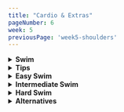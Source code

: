 ```yaml
---
title: "Cardio & Extras"
pageNumber: 6
week: 5
previousPage: 'week5-shoulders'
---
```


<details>
<summary><b>Swim</b></summary>

As you can see in the title this week we're back around to our swim. As always, there are alternatives below if you don't have access to a pool/don't want to swim!

If you're swimming this week then I want you to think back to Week 1. How hard was the workout that you chose? If you went easy was it too easy? If you went intermediate was it to easy? If so, I want you to push yourself and do the harder version of the workout (if possible). If you found the easy one hard then that's fine, it takes a while to build up your swimming stamina. As long as you're doing your best to push your body and get your heart rate up then I'm both happy for you and proud of you! 

- Again, this is not professional fitness advice it's simply what I typically do for cardio and it works for me! An obvious disclaimer is that if you are not a confident swimmer, or can't swim, then please do one of the alternative workouts provided. I would personally classify a confident swimmer as someone who can swim freestyle for 100m without stopping.

- As with week 1, I've provided 3 different swimming workouts (easy, intermediate and hard). Feel free to choose which ever will be good for you. If you've never swam for fitness before then please start with the easy workout and work your way up to more difficult ones as the program progresses (as you repeat it). If you're a strong swimmer then please proceed with either the intermediate or hard workout!! 

</details>

<details>
<summary><b>Tips</b></summary>

- Extended, long arm movement forward, as your palm hits the water sweep your arm backwards and down so your forearm is vertical underwater

- Pull your arm all the way backwards, don't give up on that stroke once your hand passes your face

- Breathe when your arm is 'recovering' out of the water, so quickly rotate your head for a breath as the arm on that side is out of the water

- Look down and slightly forward and kick with your toes pointed! 

- Get into a breathing rhythm - breath out for 2 strokes while underwater then rotate your head and breath in on the 3rd stroke and repeat

- Get used to rotating your head both ways when breathing

- If you don't breathe out all of the air in your lungs while underwater then this leaves space for half as much air to be inhaled on your breath in, it also leaves a build up of waste gases in your lungs making you feel more out of breath. So relax underwater and breath out all the oxygen in your lungs in a slow and controlled manner 

</details>

<details>
<summary><b>Easy Swim</b></summary>

Warm-up:

- Swim 2 lengths of freestyle (up and back in a 25m pool) without stopping.

- 45-second rest.

Endurance: 

- Swim 4 lengths of freestyle (up and back) without stopping
  
Speed and Endurance Set (2 sets of slow up, fast back):

- Swim 1 length up at a normal pace, then 1 length back at a fast pace.
  
- 45-second rest.
  
- Swim 1 length up at a normal pace, then 1 length back at a fast pace.
  
- 45-second rest.

Cooldown:

Swim 4 lengths at a relaxed pace to finish.

</details>

<details>
<summary><b>Intermediate Swim</b></summary>

Warm-up:

- Swim 4 lengths of freestyle (one length is 25m) without stopping

- 30-second rest

Endurance:

- Swim 8 lengths of freestyle (up and back) without stopping

- 60 second rest
  
Speed and Endurance Set (3 sets of slow up, fast back):

- Swim 1 slow length up the pool, then immediately 1 length back as fast as you can

- 30-second rest

- Swim 1 slow length up the pool, then immediately 1 length back as fast as you can
  
- 30-second rest

- Swim 1 slow length up the pool, then immediately 1 length back as fast as you can
  
- 30-second rest

Cool down:

- Swim 4 lengths at a relaxed pace to finish

</details>

<details>
<summary><b>Hard Swim</b></summary>

Warm-up:

- Swim 4 lengths of freestyle (up and back in a 25m pool) without stopping.
  
- 20-second rest.

Endurance:

- Swim 16 lengths of freestyle (up and back) without stopping

- 45 second rest
  
Speed and Endurance Set (3 sets of normal up, fast back):

- Swim 1 length up the pool, then immediately 1 length back as fast as you can

- 20-second rest

- Swim 1 length up the pool, then immediately 1 length back as fast as you can
  
- 20-second rest

- Swim 1 length up the pool, then immediately 1 length back as fast as you can
  
- 20-second rest

Cool down:

- Swim 6 lengths at a relaxed pace to finish

</details>
  
<details>
<summary><b>Alternatives</b></summary>
  
I've listed alternatives below (which will be replacing the swim in following week's cardio sessions) for those of you without lap-pool access.

Online Pilates:

- I recommend Move With Nicole on Youtube:

- [MoveWithNicole](https://www.youtube.com/@MoveWithNicole)

She has great workouts for the whole body, legs, abs, upper body, lower body and stretching - I like to try incorporate minimum one workout per week

Outdoor Jogging:

Warm-up:

- Light dynamic stretching (leg swings, arm circles, etc.) for 5-7 minutes while walking
  
Main Workout:

- Jog at a steady pace for 30 minutes.

- At the 10 minute mark, jog slightly faster for 2 minutes (about a 10% increase in speed)

- Recover by relaxing with 1 minute of easy-paced recovery jogging
  
- At the 20 minute mark, repeat the fast jog for 2 minutes with a 1 minut recovery after
   
Cooldown:

- Slow jog or brisk walk for 5 minutes.
  
- Static stretching for major muscle groups (quads, hamstrings, calves, etc.) for 5-7 minutes.

- Aim for a total workout time of 30-45 mins

HIIT Workout:

[ITEMS REQUIRED]: Water bottle, phone (timer), markers (I use my hat and a water bottle)

Go to your local park (if weather permits) and do the following:

Warm-up:

- Light jog around the park (roughly 3-5 mins)

- Bodyweight squats, arm circles, any stretching you want to include

Workout:

- [Place markers 25m apart, do all your exercises at one marker and use the other as your point of reference for sprints]

- I place my water bottle where I am and hat (or other item) at ~25m away

- x10 push-ups

- x10 jump-squats [Normal body weight squats - jump at the top]

- x20 mountain climbers [lie in a plank position and raise your knee to your chest, repeat 20 times (10 per leg) at a rapid pace]

- x1 25m sprint, 25m jog back to starting position

- 45 second rest

REPEAT 3 TIMES

- x10 burpees [basically a push-up superset with a jump-squat]

- x20 body-weight squats

- Lunge 25m (to your reference point)

- Sprint back
  
- 60 second rest

REPEAT 3 TIMES

Cool-down:

- Go for a well-deserved walk/lap around the park. I like to listen to relaxing music, walk slowly and enjoy mother nature before heading home - well done!!
